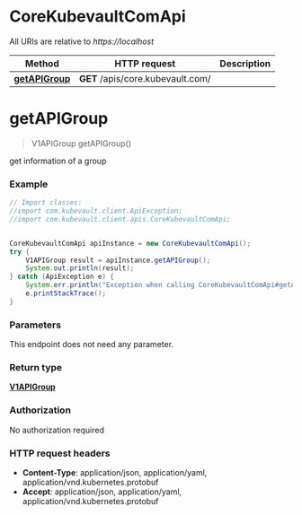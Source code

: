 # CoreKubevaultComApi

All URIs are relative to *https://localhost*

Method | HTTP request | Description
------------- | ------------- | -------------
[**getAPIGroup**](CoreKubevaultComApi.md#getAPIGroup) | **GET** /apis/core.kubevault.com/ | 


<a name="getAPIGroup"></a>
# **getAPIGroup**
> V1APIGroup getAPIGroup()



get information of a group

### Example
```java
// Import classes:
//import com.kubevault.client.ApiException;
//import com.kubevault.client.apis.CoreKubevaultComApi;


CoreKubevaultComApi apiInstance = new CoreKubevaultComApi();
try {
    V1APIGroup result = apiInstance.getAPIGroup();
    System.out.println(result);
} catch (ApiException e) {
    System.err.println("Exception when calling CoreKubevaultComApi#getAPIGroup");
    e.printStackTrace();
}
```

### Parameters
This endpoint does not need any parameter.

### Return type

[**V1APIGroup**](V1APIGroup.md)

### Authorization

No authorization required

### HTTP request headers

 - **Content-Type**: application/json, application/yaml, application/vnd.kubernetes.protobuf
 - **Accept**: application/json, application/yaml, application/vnd.kubernetes.protobuf

